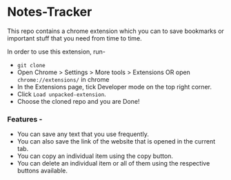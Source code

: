 # Notes-Tracker

This repo contains a chrome extension which you can to save bookmarks or important stuff that you need from time to time.

In order to use this extension, run-

- `git clone`
- Open Chrome > Settings > More tools > Extensions OR open `chrome://extensions/` in chrome
- In the Extensions page, tick Developer mode on the top right corner.
- Click `Load unpacked-extension`.
- Choose the cloned repo and you are Done!

### Features -

- You can save any text that you use frequently.
- You can also save the link of the website that is opened in the current tab.
- You can copy an individual item using the copy button.
- You can delete an individual item or all of them using the respective buttons available.
